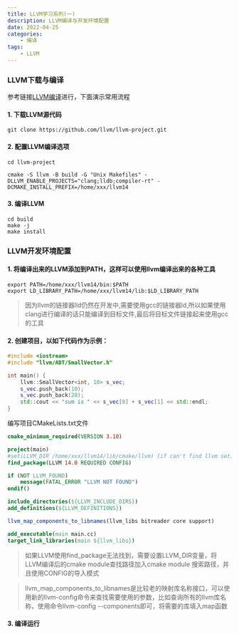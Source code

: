 ```yaml
---
title: LLVM学习系列(一)
description: LLVM编译与开发环境配置
date: 2022-04-25
categories:
    - 编译
tags:
    - LLVM
---
```


### LLVM下载与编译
参考链接[LLVM编译](https://github.com/llvm/llvm-project#getting-the-source-code-and-building-llvm)进行，下面演示常用流程
#### 1. 下载LLVM源代码
```shell
git clone https://github.com/llvm/llvm-project.git
```
#### 2. 配置LLVM编译选项
```shell
cd llvm-project

cmake -S llvm -B build -G "Unix Makefiles" -DLLVM_ENABLE_PROJECTS="clang;lldb;compiler-rt" -DCMAKE_INSTALL_PREFIX=/home/xxx/llvm14
```
#### 3. 编译LLVM
```shell
cd build
make -j
make install
```

### LLVM开发环境配置
#### 1. 将编译出来的LLVM添加到PATH，这样可以使用llvm编译出来的各种工具
```shell
export PATH=/home/xxx/llvm14/bin:$PATH
export LD_LIBRARY_PATH=/home/xxx/llvm14/lib:$LD_LIBRARY_PATH
```
> 因为llvm的链接器lld仍然在开发中,需要使用gcc的链接器ld,所以如果使用clang进行编译的话只能编译到目标文件,最后将目标文件链接起来使用gcc的工具

#### 2. 创建项目，以如下代码作为示例：
```c++
#include <iostream>
#include "llvm/ADT/SmallVector.h"

int main() {
    llvm::SmallVector<int, 10> s_vec;
    s_vec.push_back(10);
    s_vec.push_back(20);
    std::cout << "sum is " << s_vec[0] + s_vec[1] << std::endl;
}
```
编写项目CMakeLists.txt文件
```cmake
cmake_minimum_required(VERSION 3.10)

project(main)
#set(LLVM_DIR /home/xxx/llvm14/lib/cmake/llvm) (if can't find llvm set)
find_package(LLVM 14.0 REQUIRED CONFIG)

if (NOT LLVM_FOUND)
    message(FATAL_ERROR "LLVM NOT FOUND")
endif()

include_directories(${LLVM_INCLUDE_DIRS})
add_definitions(${LLVM_DEFINITIONS})

llvm_map_components_to_libnames(llvm_libs bitreader core support)

add_executable(main main.cc)
target_link_libraries(main ${llvm_libs})
```
> 如果LLVM使用find_package无法找到，需要设置LLVM_DIR变量，将LLVM编译后的cmake module查找路径加入cmake module 搜索路径，并且使用CONFIG的导入模式

> llvm_map_components_to_libnames是比较老的映射库名称接口，可以使用新的llvm-config命令来查找需要使用的参数，比如查询所有的llvm库名称，使用命令llvm-config --components即可，将需要的库填入map函数

#### 3. 编译运行

